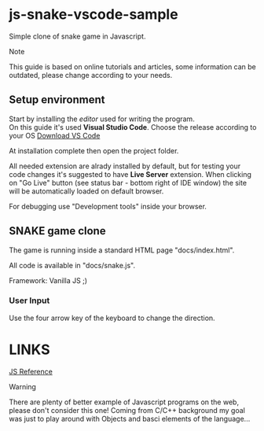 # js-snake-vscode-sample

Simple clone of snake game in Javascript.  

> [!NOTE]
> This guide is based on online tutorials and articles, some information can be outdated, please change according to your needs.

## Setup environment

Start by installing the *editor* used for writing the program.  
On this guide it's used **Visual Studio Code**. Choose the release according to your OS [Download VS Code](https://code.visualstudio.com/download)

At installation complete then open the project folder.

All needed extension are alrady installed by default, but for testing your code changes it's suggested to have **Live Server** extension. When clicking on "Go Live" button (see status bar - bottom right of IDE window) the site will be automatically loaded on default browser.

For debugging use "Development tools" inside your browser.

## SNAKE game clone

The game is running inside a standard HTML page "docs/index.html".

All code is available in "docs/snake.js".

Framework: Vanilla JS ;)

### User Input

Use the four arrow key of the keyboard to change the direction.

# LINKS

[JS Reference](https://developer.mozilla.org/en-US/docs/Web/JavaScript)

> [!WARNING]
> There are plenty of better example of Javascript programs on the web, please don't consider this one! Coming from C/C++ background my goal was just to play around with Objects and basci elements of the language...